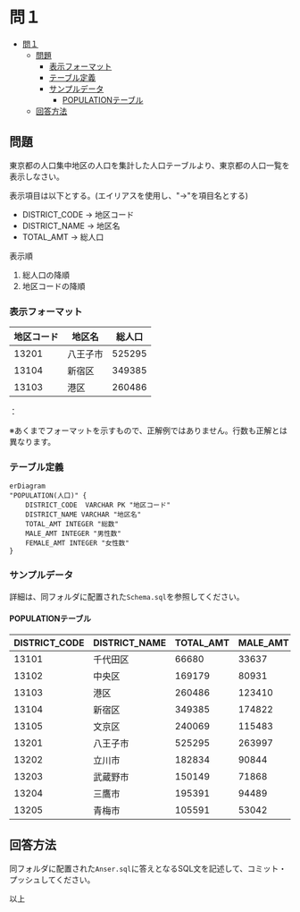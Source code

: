 # 問１

- [問１](#問１)
  - [問題](#問題)
    - [表示フォーマット](#表示フォーマット)
    - [テーブル定義](#テーブル定義)
    - [サンプルデータ](#サンプルデータ)
      - [POPULATIONテーブル](#populationテーブル)
  - [回答方法](#回答方法)

## 問題

東京都の人口集中地区の人口を集計した人口テーブルより、東京都の人口一覧を表示しなさい。

表示項目は以下とする。(エイリアスを使用し、"→"を項目名とする)

* DISTRICT_CODE → 地区コード
* DISTRICT_NAME → 地区名
* TOTAL_AMT → 総人口

表示順

1. 総人口の降順
2. 地区コードの降順

### 表示フォーマット

| 地区コード | 地区名   | 総人口 |
|---------|--------|--------|
| 13201   | 八王子市 | 525295 |
| 13104   | 新宿区   | 349385 |
| 13103   | 港区     | 260486 |
：

※あくまでフォーマットを示すもので、正解例ではありません。行数も正解とは異なります。

### テーブル定義

```mermaid
erDiagram
"POPULATION(人口)" {
    DISTRICT_CODE  VARCHAR PK "地区コード"
    DISTRICT_NAME VARCHAR "地区名"
    TOTAL_AMT INTEGER "総数"
    MALE_AMT INTEGER "男性数"
    FEMALE_AMT INTEGER "女性数"
}
```

### サンプルデータ

詳細は、同フォルダに配置された`Schema.sql`を参照してください。

#### POPULATIONテーブル

| DISTRICT_CODE | DISTRICT_NAME | TOTAL_AMT | MALE_AMT | FEMALE_AMT |
|---------------|---------------|-----------|----------|------------|
| 13101         | 千代田区          | 66680     | 33637    | 33043      |
| 13102         | 中央区           | 169179    | 80931    | 88248      |
| 13103         | 港区            | 260486    | 123410   | 137076     |
| 13104         | 新宿区           | 349385    | 174822   | 174563     |
| 13105         | 文京区           | 240069    | 115483   | 124586     |
| 13201         | 八王子市          | 525295    | 263997   | 261298     |
| 13202         | 立川市           | 182834    | 90844    | 91990      |
| 13203         | 武蔵野市          | 150149    | 71868    | 78281      |
| 13204         | 三鷹市           | 195391    | 94489    | 100902     |
| 13205         | 青梅市           | 105591    | 53042    | 52549      |


## 回答方法

同フォルダに配置された`Anser.sql`に答えとなるSQL文を記述して、コミット・プッシュしてください。

以上

